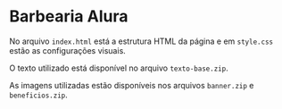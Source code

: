 # Barbearia Alura

No arquivo `index.html` está a estrutura HTML da página e em `style.css` estão as configurações visuais.

O texto utilizado está disponível no arquivo `texto-base.zip`.

As imagens utilizadas estão disponíveis nos arquivos `banner.zip` e `beneficios.zip`.
